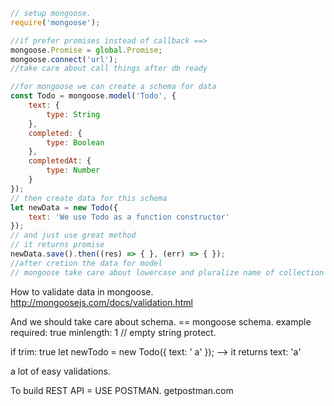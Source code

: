```javascript
// setup mongoose.
require('mongoose');

//if prefer promises instead of callback ==>
mongoose.Promise = global.Promise;
mongoose.connect('url');
//take care about call things after db ready

//for mongoose we can create a schema for data
const Todo = mongoose.model('Todo', {
    text: {
        type: String
    },
    completed: {
        type: Boolean
    }, 
    completedAt: {
        type: Number
    }
});
// then create data for this schema
let newData = new Todo({
    text: 'We use Todo as a function constructor'
});
// and just use great method 
// it returns promise
newData.save().then((res) => { }, (err) => { });
//after cretion the data for model 
// mongoose take care about lowercase and pluralize name of collection
```


How to validate data in mongoose.
http://mongoosejs.com/docs/validation.html

And we should take care about schema. == mongoose schema.
example
required: true
minlength: 1 // empty string protect.

if trim: true 
let newTodo = new Todo({ text: ' a' }); --> it returns text: 'a'

a lot of easy validations.

To build REST API = USE POSTMAN.
getpostman.com
